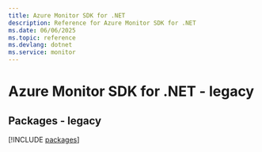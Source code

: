 ```yaml
---
title: Azure Monitor SDK for .NET
description: Reference for Azure Monitor SDK for .NET
ms.date: 06/06/2025
ms.topic: reference
ms.devlang: dotnet
ms.service: monitor
---
```

# Azure Monitor SDK for .NET - legacy
## Packages - legacy
[!INCLUDE [packages](monitor-index.md)]